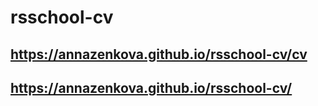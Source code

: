 # rsschool-cv
## https://annazenkova.github.io/rsschool-cv/cv
## https://annazenkova.github.io/rsschool-cv/
